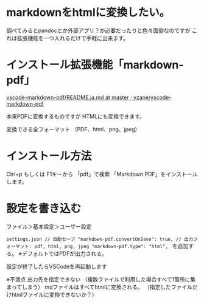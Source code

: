 <!--
title:   VSCodeでmarkdownを書いたらhtmlへ自動変換する。
tags:    HTML,Markdown,VSCode
id:      7d05c08d6138ae973e90
private: false
-->
# markdownをhtmlに変換したい。
調べてみるとpandocとか外部アプリ？が必要だったりと色々面倒なのですが
これは拡張機能を一つ入れるだけで手軽に出来ます。

# インストール拡張機能「markdown-pdf」
[vscode-markdown-pdf/README.ja.md at master · yzane/vscode-markdown-pdf](https://github.com/yzane/vscode-markdown-pdf/blob/master/README.ja.md)

本来PDFに変換するものですが
HTMLにも変換できます。

変換できる全フォーマット
（PDF、html、png、jpeg）

# インストール方法
Ctrl+p もしくは F1キーから
「pdf」で検索
「Markdown PDF」をインストールします。

# 設定を書き込む
ファイル＞基本設定＞ユーザー設定

`settings.json
// 自動セーブ
"markdown-pdf.convertOnSave": true,
// 出力フォーマット: pdf, html, png, jpeg
"markdown-pdf.type": "html",
`
を追加する。
※デフォルトではPDFが出力される。

設定が終了したらVSCodeを再起動します

※不満点
出力先を指定できない
（複数ファイルで利用した場合すべて1箇所に集まってしまう）
mdファイルはすべてhtmlに変換される。
（指定したファイルだけhtmlファイルに変換できないか？）